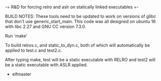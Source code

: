-= R&D for forcing relro and aslr on statically linked executables =-

BUILD NOTES: These tools need to be updated to work on versions of glibc that don't
use generic_start_main. This code was all designed on ubuntu 16 with libc 2.27
and GNU CC version 7.3.0.

Run 'make'

To build relros.c, and static_to_dyn.c, both of which will automatically be applied to
test.c and test2.c.

After typing make, test will be a static executable with RELRO and test2 will be a static
executable with ASLR applied.

- elfmaster

